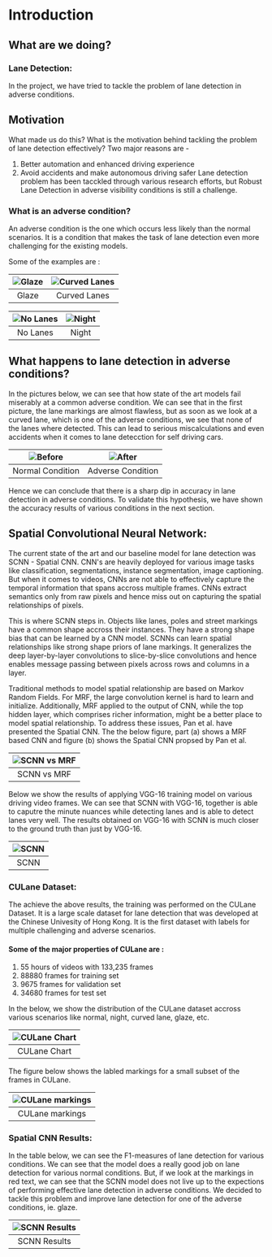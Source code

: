 # Introduction

## What are we doing?
### Lane Detection: 
In the project, we have tried to tackle the problem of lane detection in adverse conditions.

## Motivation
What made us do this? What is the motivation behind tackling the problem of lane detection effectively?
Two major reasons are - 
1. Better automation and enhanced driving experience​
2. Avoid accidents​ and make autonomous driving safer
Lane detection problem has been tacckled through various research efforts, but Robust Lane Detection in adverse visibility conditions is still a challenge. 

### What is an adverse condition?
An adverse condition is the one which occurs less likely than the normal scenarios. It is a condition that makes the task of lane detection even more challenging for the existing models. 

Some of the examples are :
<style>
.image-caption {
  text-align: center;
  font-size: .8rem;
  color: light-grey;
} 
</style>

|![Glaze](images/glaze.png "Glaze")|![Curved Lanes](images/curvedlanes.png "Curved Lanes")
| :---: | :---: |
| Glaze|Curved Lanes

 ![No Lanes](images/nolane.png "No Lanes") | ![Night](images/night.png "Night") | 
| :---: | :---: |
|No Lanes|Night



## What happens to lane detection in adverse conditions?
In the pictures below, we can see that how state of the art models fail miserably at a common adverse condition. We can see that in the first picture, the lane markings are almost flawless, but as soon as we look at a curved lane, which is one of the adverse conditions, we see that none of the lanes where detected. This can lead to serious miscalculations and even accidents when it comes to lane detecction for self driving cars.




|![Before](images/before.png "Before")|![After](images/after.png "After")|  
| :---: | :---: | 
| Normal Condition |Adverse Condition







Hence we can conclude that there is a sharp dip in accuracy in lane detection in adverse conditions. To validate this hypothesis, we have shown the accuracy results of various conditions in the next section.
## Spatial Convolutional Neural Network:
The current state of the art and our baseline model for lane detection was SCNN - Spatial CNN. CNN's are heavily deployed for various image tasks like classification, segmentations, instance segmentation, image captioning. But when it comes to videos, CNNs are not able to effectively capture the temporal information that spans accross multiple frames. CNNs extract semantics only from raw pixels and hence miss out on capturing the spatial relationships of pixels. 

This is where SCNN steps in. Objects like lanes, poles and street markings have a common shape accross their instances. They have a strong shape bias that can be learned by a CNN model. SCNNs can learn spatial relationships like strong shape priors of lane markings. It generalizes the deep layer-by-layer convolutions to slice-by-slice convolutions and hence enables message passing between pixels across rows and columns in a layer. 

Traditional methods to model spatial relationship are based on Markov Random Fields. For MRF, the large convolution kernel is hard to learn and initialize. Additionally, MRF  applied to the
output of CNN, while the top hidden layer, which comprises richer information, might be a better place to model spatial relationship. To address these issues, Pan et al. have presented the Spatial CNN. The the below figure, part (a) shows a MRF based CNN and figure (b) shows the Spatial CNN propsed by Pan et al.



|![SCNN vs MRF](images/scnn-diag.png "SCNN vs MRF") 
| :---: |
| SCNN vs MRF 






Below we show the results of applying VGG-16 training model on various driving video frames. We can see that SCNN with VGG-16, together is able to caputre the minute nuances while detecting lanes and is able to detect lanes very well. The results obtained on VGG-16 with SCNN is much closer to the ground truth than just by VGG-16.



|![SCNN ](images/scnn_result.png "SCNN ") 
| :---: |
| SCNN  








### CULane Dataset:

The achieve the above results, the training was performed on the CULane Dataset. It is a large scale dataset for lane detection that was developed at the Chinese Univesity of Hong Kong. It is the first dataset with labels for multiple challenging and adverse scenarios. 

#### Some of the major properties of CULane are :

1. 55 hours of videos with 133,235 frames
2. 88880 frames for training set
3. 9675 frames for validation set
4. 34680 frames for test set

In the below, we show the distribution of the CULane dataset accross various scenarios like normal, night, curved lane, glaze, etc.  



|![CULane Chart ](images/test.png "CULane Chart ") 
| :---: |
| CULane Chart  





The figure below shows the labled markings for a small subset of the frames in CULane.

|![CULane markings ](images/markings_culane.png "CULane markings ") 
| :---: |
| CULane markings  




### Spatial CNN Results:

In the table below, we can see the F1-measures of lane detection for various conditions. We can see that the model does a really good job on lane detection for various normal conditions. But, if we look at the markings in red text, we can see that the SCNN model does not live up to the expections of performing effective lane detection in adverse conditions. We decided to tackle this problem and improve lane detection for one of the adverse conditions, ie. glaze. 



|![SCNN Results ](images/scnn_table.png "SCNN Results") 
| :---: |
| SCNN Results  


